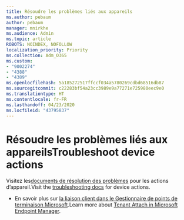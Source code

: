 ```yaml
---
title: Résoudre les problèmes liés aux appareils
ms.author: pebaum
author: pebaum
manager: mnirkhe
ms.audience: Admin
ms.topic: article
ROBOTS: NOINDEX, NOFOLLOW
localization_priority: Priority
ms.collection: Adm_O365
ms.custom:
- "9002274"
- "4388"
- "4389"
ms.openlocfilehash: 5a185272517ffccf034a5780269cdbd68516db87
ms.sourcegitcommit: c22283bf54a23cc3989e9a77271e725980eec9e0
ms.translationtype: HT
ms.contentlocale: fr-FR
ms.lasthandoff: 04/23/2020
ms.locfileid: "43795837"
---
```

# <a name="troubleshoot-device-actions"></a><span data-ttu-id="4f11e-102">Résoudre les problèmes liés aux appareils</span><span class="sxs-lookup"><span data-stu-id="4f11e-102">Troubleshoot device actions</span></span>

<span data-ttu-id="4f11e-103">Visitez les[documents de résolution des problèmes](https://docs.microsoft.com/configmgr/tenant-attach/technical-reference) pour les actions d’appareil.</span><span class="sxs-lookup"><span data-stu-id="4f11e-103">Visit the [troubleshooting docs](https://docs.microsoft.com/configmgr/tenant-attach/technical-reference) for device actions.</span></span>

- <span data-ttu-id="4f11e-104">En savoir plus sur [la liaison client dans le Gestionnaire de points de terminaison Microsoft](https://docs.microsoft.com/configmgr/tenant-attach/).</span><span class="sxs-lookup"><span data-stu-id="4f11e-104">Learn more about [Tenant Attach in Microsoft Endpoint Manager](https://docs.microsoft.com/configmgr/tenant-attach/).</span></span>
